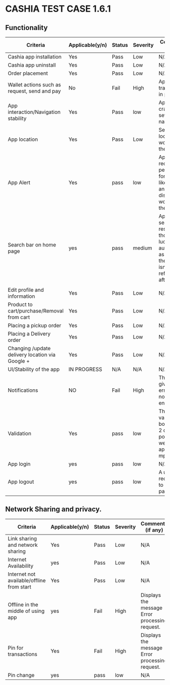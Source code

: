 # CASHIA TEST CASE 1.6.1



## Functionality

| Criteria                                        	| Applicable(y/n)  	|  Status 	|  Severity  	| Comments (if any)                                                                           	|
|-------------------------------------------------	|------------------	|---------	|------------	|---------------------------------------------------------------------------------------------	|
| Cashia app installation                         	| Yes              	| Pass    	| Low        	| N/A                                                                                         	|
| Cashia app uninstall                            	| Yes              	| Pass    	| Low        	| N/A                                                                                         	|
| Order placement                                 	| Yes              	| Pass    	| Low        	| N/A                                                                                         	|
| Wallet actions such as request, send and pay    	| No               	| Fail    	| High       	| App transactions in progress.                                                               	|
| App interaction/Navigation stability            	| Yes              	| Pass    	| low        	| App doesn't crash upon several navigation                                                   	|
| App location                                    	| Yes              	| Pass    	| Low        	| Setting location on won't affect the app                                                    	|
| App Alert                                       	| Yes              	| pass    	| low        	| App requests permission for location like  an alert and also disabling won't affect the app 	|
| Search bar on home page                   	| yes              	| pass    	| medium     	| App returns search results, though it lucks autofocus as well as the page isn't refreshed after search  	|
               	|
| Edit profile and information                    	| Yes              	| Pass    	| Low        	| N/A                                                                                         	|
| Product to cart/purchase/Removal from cart      	| Yes              	| Pass    	| Low        	| N/A                                                                                         	|
| Placing a pickup order                          	| Yes              	| Pass    	| Low        	| N/A                                                                                         	|
| Placing a Delivery order                        	| Yes              	| Pass    	| Low        	| N/A                                                                                         	|
| Changing /update delivery location via Google + 	| Yes              	| Pass    	| Low        	| N/A                                                                                         	|
| UI/Stability of the app                         	| IN PROGRESS      	| N/A     	| N/A        	| N/A                                                                                         	|
| Notifications                                   	| NO               	| Fail    	| High       	| The app gives an error upon notification entrance                                           	|
| Validation                                	| Yes              	| pass    	| low        	| The amount validation both takes 2 decimal points as well as applies the mpesa limit. 	|
| App login                                 	| yes              	| pass    	| low        	| N/A                                            	|
| App logout                                	| yes              	| pass    	| low        	| A user is redirected to the login page.        	|


## Network Sharing and privacy.

| Criteria                                  	| Applicable(y/n)  	|  Status 	|  Severity  	| Comments (if any)                              	|
|-------------------------------------------	|------------------	|---------	|------------	|------------------------------------------------	|
| Link sharing and network sharing          	| Yes              	| Pass    	| Low        	| N/A                                            	|
| Internet Availability                     	| yes              	| Pass    	| Low        	| N/A                                            	|
| Internet not available/offline from start 	| Yes              	| Pass    	| Low        	| N/A                                            	|
| Offline in the middle of using app        	| yes              	| Fail    	| High       	| Displays the message Error processing request. 	|
| Pin for transactions                      	| Yes              	| Fail    	| High       	| Displays the message Error processing request. 	|
| Pin change                                	| yes              	| pass    	| low        	| N/A                                            	|					